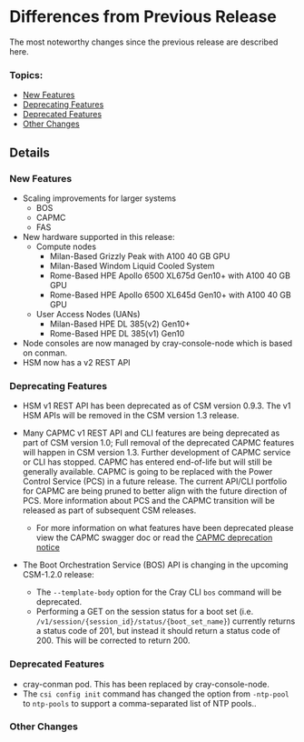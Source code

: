 # Differences from Previous Release

The most noteworthy changes since the previous release are described here.

### Topics:
   * [New Features](#new_features)
   * [Deprecating Features](#deprecating_features)
   * [Deprecated Features](#deprecated_features)
   * [Other Changes](#other_changes)


## Details

<a name="new_features"></a>
### New Features

   * Scaling improvements for larger systems
      * BOS
      * CAPMC
      * FAS
   * New hardware supported in this release:
      * Compute nodes
         * Milan-Based Grizzly Peak with A100 40 GB GPU
         * Milan-Based Windom Liquid Cooled System
         * Rome-Based HPE Apollo 6500 XL675d Gen10+ with A100 40 GB GPU
         * Rome-Based HPE Apollo 6500 XL645d Gen10+ with A100 40 GB GPU
      * User Access Nodes (UANs)
         * Milan-Based HPE DL 385(v2) Gen10+
         * Rome-Based HPE DL 385(v1) Gen10
   * Node consoles are now managed by cray-console-node which is based on conman.
   * HSM now has a v2 REST API

<a name="deprecating_features"></a>
### Deprecating Features

   * HSM v1 REST API has been deprecated as of CSM version 0.9.3. The v1 HSM APIs will be removed in the CSM version 1.3 release.
   * Many CAPMC v1 REST API and CLI features are being deprecated as part of CSM version 1.0; Full removal of the deprecated CAPMC features will happen in CSM version 1.3. Further development of CAPMC service or CLI has stopped. CAPMC has entered end-of-life but will still be generally available. CAPMC is going to be replaced with the Power Control Service (PCS) in a future release. The current API/CLI portfolio for CAPMC are being pruned to better align with the future direction of PCS. More information about PCS and the CAPMC transition will be released as part of subsequent CSM releases.
     * For more information on what features have been deprecated please view the CAPMC swagger doc or read the [CAPMC deprecation notice](../introduction/CAPMC_deprecation.md)

   * The Boot Orchestration Service (BOS) API is changing in the upcoming CSM-1.2.0 release:
        * The `--template-body` option for the Cray CLI `bos` command will be deprecated.
        * Performing a GET on the session status for a boot set (i.e. `/v1/session/{session_id}/status/{boot_set_name}`) currently returns a status code of 201, but instead it should return a status code of 200. This will be corrected to return 200.

<a name="deprecated_features"></a>
### Deprecated Features

   * cray-conman pod. This has been replaced by cray-console-node.
   * The `csi config init` command has changed the option from `-ntp-pool` to `ntp-pools` to support a comma-separated list of NTP pools..

<a name="other_changes"></a>
### Other Changes

